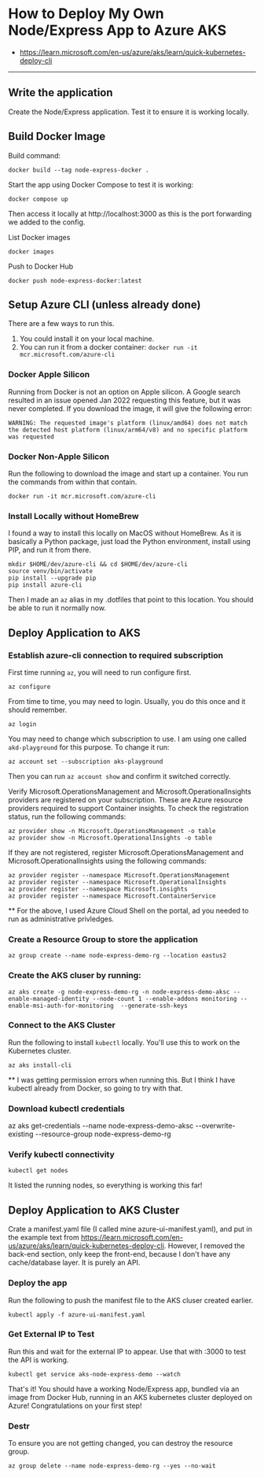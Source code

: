 # How to Deploy My Own Node/Express App to Azure AKS

* https://learn.microsoft.com/en-us/azure/aks/learn/quick-kubernetes-deploy-cli

---

## Write the application

Create the Node/Express application. Test it to ensure it is working locally.

## Build Docker Image 

Build command:

`docker build --tag node-express-docker .`

Start the app using Docker Compose to test it is working:

`docker compose up`

Then access it locally at http://localhost:3000 as this is the port forwarding we added to the config.

List Docker images

`docker images`

Push to Docker Hub

`docker push node-express-docker:latest`



## Setup Azure CLI (unless already done)
There are a few ways to run this.
1. You could install it on your local machine. 
1. You can run it from a docker container: `docker run -it mcr.microsoft.com/azure-cli`

### Docker Apple Silicon
Running from Docker is not an option on Apple silicon. A Google search resulted in an issue opened Jan 2022 requesting this feature, but it was never completed. If you download the image, it will give the following error:
```
WARNING: The requested image's platform (linux/amd64) does not match the detected host platform (linux/arm64/v8) and no specific platform was requested
```

### Docker Non-Apple Silicon
Run the following to download the image and start up a container. You run the commands from within that contain.

`docker run -it mcr.microsoft.com/azure-cli`

### Install Locally without HomeBrew
I found a way to install this locally on MacOS without HomeBrew. As it is basically a Python package, just load the Python environment, install using PIP, and run it from there.


```
mkdir $HOME/dev/azure-cli && cd $HOME/dev/azure-cli
source venv/bin/activate
pip install --upgrade pip
pip install azure-cli
```

Then I made an `az` alias in my .dotfiles that point to this location. You should be able to run it normally now.



## Deploy Application to AKS

### Establish azure-cli connection to required subscription
First time running `az`, you will need to run configure first.

`az configure`

From time to time, you may need to login. Usually, you do this once and it should remember.

`az login`

You may need to change which subscription to use. I am using one called `akd-playground` for this purpose. To change it run:

`az account set --subscription aks-playground`

Then you can run `az account show` and confirm it switched correctly.

Verify Microsoft.OperationsManagement and Microsoft.OperationalInsights providers are registered on your subscription. These are Azure resource providers required to support Container insights. To check the registration status, run the following commands:
```
az provider show -n Microsoft.OperationsManagement -o table
az provider show -n Microsoft.OperationalInsights -o table
```

If they are not registered, register Microsoft.OperationsManagement and Microsoft.OperationalInsights using the following commands:
```
az provider register --namespace Microsoft.OperationsManagement
az provider register --namespace Microsoft.OperationalInsights
az provider register --namespace Microsoft.insights
az provider register --namespace Microsoft.ContainerService
```

** For the above, I used Azure Cloud Shell on the portal, ad you needed to run as administrative privledges.

### Create a Resource Group to store the application

```
az group create --name node-express-demo-rg --location eastus2
```

### Create the AKS cluser by running:

```
az aks create -g node-express-demo-rg -n node-express-demo-aksc --enable-managed-identity --node-count 1 --enable-addons monitoring --enable-msi-auth-for-monitoring  --generate-ssh-keys
```

### Connect to the AKS Cluster

Run the following to install `kubectl` locally. You'll use this to work on the Kubernetes cluster.

```
az aks install-cli
```

** I was getting permission errors when running this. But I think I have kubectl already from Docker, so going to try with that.

### Download kubectl credentials 

az aks get-credentials --name node-express-demo-aksc --overwrite-existing --resource-group node-express-demo-rg 

### Verify kubectl connectivity

```
kubectl get nodes
```

It listed the running nodes, so everything is working this far!

## Deploy Application to AKS Cluster

Crate a manifest.yaml file (I called mine azure-ui-manifest.yaml), and put in the example text from https://learn.microsoft.com/en-us/azure/aks/learn/quick-kubernetes-deploy-cli. However, I removed the back-end section, only keep the front-end, because I don't have any cache/database layer. It is purely an API.

### Deploy the app

Run the following to push the manifest file to the AKS cluser created earlier.
```
kubectl apply -f azure-ui-manifest.yaml
```

### Get External IP to Test
Run this and wait for the external IP to appear. Use that with :3000 to test the API is working.

```
kubectl get service aks-node-express-demo --watch
```

That's it! You should have a working Node/Express app, bundled via an image from Docker Hub, running in an AKS kubernetes cluster deployed on Azure! Congratulations on your first step!


### Destr
To ensure you are not getting changed, you can destroy the resource group.
```
az group delete --name node-express-demo-rg --yes --no-wait
```
